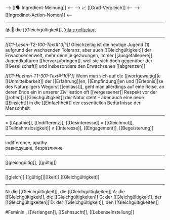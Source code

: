 --> [[🗣️ Ingredient-Meinung]] <--
--> 📈 [[Grad-Vergleich]] <--
--> [[Ingredinet-Action-Nomen]] <--

---
😒 🔴 die [[Gleichgültigkeit]], [ˈɡlaɪ̯çˌɡʏltɪçkaɪ̯t](https://youglish.com/pronounce/Gleichgültigkeit/german)

---
*[[C1-Lesen-T2-100-Text#^3|^]]* Gleichzeitig ist die heutige Jugend (1) aufgrund der wachsenden Toleranz, aber auch [[Gleichgültigkeit]] der Erwachsenenwelt, mehr denn je gezwungen, immer [[ausgefallenere]] Jugendkulturen [[hervorzubringen]], weil sie sich doch gegenüber der [[Gesellschaft]] und insbesondere den Erwachsenen [[abgrenzen]]

*[[C1-Hoehen-T1-301-Text#^10|^]]* Wenn man sich auf die [[wortgewaltig]]e [[Unmittelbarkeit]] der [[Erfahrung]]en, [[Empfindung]]en und [[Erlebnis]]se des Naturpilgers Wegorst [[einlässt]], geht man allerdings auf eine Reise, an deren Ende ein in unserer Zivilisation oft [[vergessener]] Respekt vor der [[rohen]] [[Gleichgültigkeit]] der Natur steht – aber auch eine neue [[Einsicht]] in die [[Einfachheit]] der essentiellen Bedürfnisse der Menschheit



---
= [[Apathie]], [[Indifferenz]], [[Desinteresse]]
≈ [[Gleichmut]], [[Teilnahmslosigkeit]]
≠ [[Interesse]], [[Engagement]], [[Begeisterung]]

---
indifference, apathy  
равнодушие, безразличие

---
[[gleichgültig]], [[gültig]]

---
[[gleich]]|[[gültig]]|[[keit]]
[[Gleichgültigkeit]]


---
N: die [[Gleichgültigkeit]], die [[Gleichgültigkeiten]]
A: die [[Gleichgültigkeit]], die [[Gleichgültigkeiten]]
G: der [[Gleichgültigkeit]], der [[Gleichgültigkeiten]]
D: der [[Gleichgültigkeit]], den [[Gleichgültigkeiten]]

#Feminin 
, [[Verlangen]], [[Sehnsucht]], [[Lebenseinstellung]]